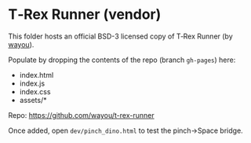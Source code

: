 <!--
STIGMERGY REVIEW HEADER
Status: Pending verification
Review started: 2025-09-16T19:48-06:00
Expires: 2025-09-23T19:48-06:00 (auto-expire after 7 days)

Checklist:
- [ ] Re-evaluate this artifact against current Hexagonal goals
- [ ] Ensure onboarding guidance is still accurate
- [ ] Log decisions in TODO_2025-09-16.md
-->

# T‑Rex Runner (vendor)

This folder hosts an official BSD-3 licensed copy of T‑Rex Runner (by [wayou](https://github.com/wayou)).

Populate by dropping the contents of the repo (branch `gh-pages`) here:

- index.html
- index.js
- index.css
- assets/*

Repo: <https://github.com/wayou/t-rex-runner>

Once added, open `dev/pinch_dino.html` to test the pinch→Space bridge.
